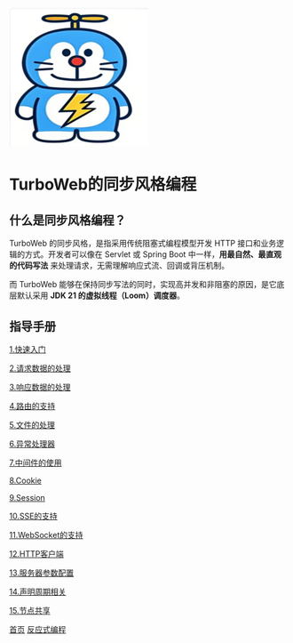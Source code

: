 # <img src="../image/logo.png"/>
# TurboWeb的同步风格编程

## 什么是同步风格编程？

TurboWeb 的同步风格，是指采用传统阻塞式编程模型开发 HTTP 接口和业务逻辑的方式。开发者可以像在 Servlet 或 Spring Boot 中一样，**用最自然、最直观的代码写法** 来处理请求，无需理解响应式流、回调或背压机制。

而 TurboWeb 能够在保持同步写法的同时，实现高并发和非阻塞的原因，是它底层默认采用 **JDK 21 的虚拟线程（Loom）调度器**。

## 指导手册

[1.快速入门]()

[2.请求数据的处理]()

[3.响应数据的处理]()

[4.路由的支持]()

[5.文件的处理]()

[6.异常处理器]()

[7.中间件的使用]()

[8.Cookie]()

[9.Session]()

[10.SSE的支持]()

[11.WebSocket的支持]()

[12.HTTP客户端]()

[13.服务器参数配置]()

[14.声明周期相关]()

[15.节点共享]()





[首页](../../README.md)   [反应式编程](../reactive/guide.md)




